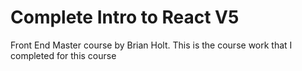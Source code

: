 # Complete Intro to React V5
 Front End Master course by Brian Holt. This is the course work that I completed for this course
